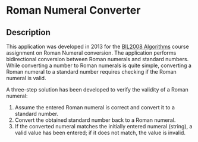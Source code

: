 # Roman Numeral Converter

## Description

This application was developed in 2013 for the [BIL2008 Algorithms](https://katalog.ktu.edu.tr/dersbilgipaketi/course.aspx?pid=9&lang=2&dbid=607742) course assignment on Roman Numeral conversion. The application performs bidirectional conversion between Roman numerals and standard numbers. While converting a number to Roman numerals is quite simple, converting a Roman numeral to a standard number requires checking if the Roman numeral is valid.

A three-step solution has been developed to verify the validity of a Roman numeral:

1. Assume the entered Roman numeral is correct and convert it to a standard number.
2. Convert the obtained standard number back to a Roman numeral.
3. If the converted numeral matches the initially entered numeral (string), a valid value has been entered; if it does not match, the value is invalid.